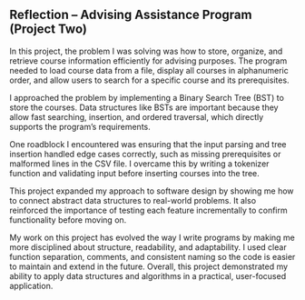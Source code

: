 ## Reflection – Advising Assistance Program (Project Two)

In this project, the problem I was solving was how to store, organize, and retrieve course information efficiently for advising purposes. The program needed to load course data from a file, display all courses in alphanumeric order, and allow users to search for a specific course and its prerequisites.  

I approached the problem by implementing a Binary Search Tree (BST) to store the courses. Data structures like BSTs are important because they allow fast searching, insertion, and ordered traversal, which directly supports the program’s requirements.  

One roadblock I encountered was ensuring that the input parsing and tree insertion handled edge cases correctly, such as missing prerequisites or malformed lines in the CSV file. I overcame this by writing a tokenizer function and validating input before inserting courses into the tree.  

This project expanded my approach to software design by showing me how to connect abstract data structures to real-world problems. It also reinforced the importance of testing each feature incrementally to confirm functionality before moving on.  

My work on this project has evolved the way I write programs by making me more disciplined about structure, readability, and adaptability. I used clear function separation, comments, and consistent naming so the code is easier to maintain and extend in the future. Overall, this project demonstrated my ability to apply data structures and algorithms in a practical, user-focused application.
